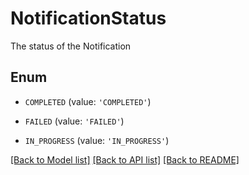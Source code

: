 # NotificationStatus

The status of the Notification

## Enum

* `COMPLETED` (value: `'COMPLETED'`)

* `FAILED` (value: `'FAILED'`)

* `IN_PROGRESS` (value: `'IN_PROGRESS'`)

[[Back to Model list]](../README.md#documentation-for-models) [[Back to API list]](../README.md#documentation-for-api-endpoints) [[Back to README]](../README.md)


